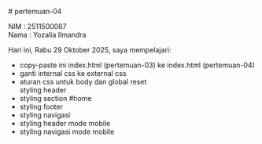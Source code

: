 # pertemuan-04

NIM : 2511500067<br>
Nama : Yozalia Ilmandra<br>

Hari ini, Rabu 29 Oktober 2025, saya mempelajari:
<ul>
  <li>copy-paste ini index.html (pertemuan-03) ke index.html (pertemuan-04)</li>
  <li>ganti internal css ke external css</li>
  <li>aturan css untuk body dan global reset</li>
  <li?>styling header</li>
  <li>styling section #home</li>
  <li>styling footer</li>
  <li>styling navigasi</li>
  <li>styling header mode mobile</li>
  <li>styling navigasi mode mobile</li>
</ul>